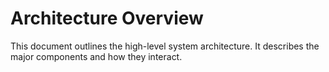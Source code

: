 # Architecture Overview

This document outlines the high-level system architecture.
It describes the major components and how they interact.

